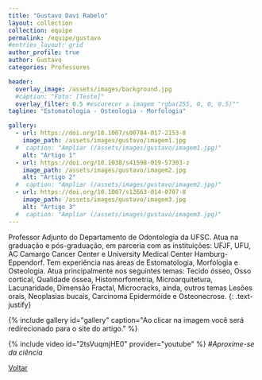 ```yaml
---
title: "Gustavo Davi Rabelo"
layout: collection
collection: equipe
permalink: /equipe/gustavo
#entries_layout: grid
author_profile: true
author: Gustavo
categories: Professores

header:
  overlay_image: /assets/images/background.jpg
  #caption: "Foto: [Teste]"
  overlay_filter: 0.5 #escurecer a imagem "rgba(255, 0, 0, 0.5)""
tagline: "Estomatologia - Osteologia - Morfologia"

gallery:
  - url: https://doi.org/10.1007/s00784-017-2153-8
    image_path: /assets/images/gustavo/imagem1.jpg
  #  caption: "Ampliar (/assets/images/gustavo/imagem1.jpg)"
    alt: "Artigo 1"
  - url: https://doi.org/10.1038/s41598-019-57303-z
    image_path: /assets/images/gustavo/imagem2.jpg
    alt: "Artigo 2"
  #  caption: "Ampliar (/assets/images/gustavo/imagem2.jpg)"
  - url: https://doi.org/10.1007/s12663-014-0707-8
    image_path: /assets/images/gustavo/imagem3.jpg
    alt: "Artigo 3"
  #  caption: "Ampliar (/assets/images/gustavo/imagem3.jpg)"
---
```

Professor Adjunto do Departamento de Odontologia da UFSC. Atua na graduação e pós-graduação, em parceria com as instituições: UFJF, UFU, AC Camargo Cancer Center e University Medical Center Hamburg-Eppendorf. Tem experiência nas áreas de Estomatologia, Morfologia e Osteologia. Atua principalmente nos seguintes temas: Tecido ósseo, Osso cortical, Qualidade óssea, Histomorfometria, Microarquitetura, Lacunaridade, Dimensão Fractal, Microcracks, ainda, outros temas Lesões orais, Neoplasias bucais, Carcinoma Epidermóide e Osteonecrose.
{: .text-justify}

{% include gallery id="gallery" caption="Ao clicar na imagem você será redirecionado para o site do artigo." %}

{% include video id="2tsVuqmjHE0" provider="youtube" %}
*#Aproxime-se da ciência*

<a href="/laces/equipe" class="btn btn--danger">Voltar</a>
